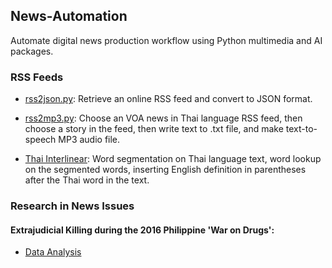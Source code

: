 ## News-Automation
Automate digital news production workflow using Python multimedia and AI packages.

### RSS Feeds

- [rss2json.py](https://github.com/jonfernq/News-Automation/blob/main/RSSFeed/rss2json.py): Retrieve an online RSS feed and convert to JSON format.   
- [rss2mp3.py](https://github.com/jonfernq/News-Automation/blob/main/RSSFeed/rss2mp3.py): Choose an VOA news in Thai language RSS feed, then choose a story in the feed, then write text to .txt file, and make text-to-speech MP3 audio file. 

- [Thai Interlinear](https://github.com/jonfernq/News-Automation/tree/main/ThaiInterlinear): Word segmentation on Thai language text, word lookup on the segmented words, inserting English definition in parentheses after the Thai word in the text.  
  
### Research in News Issues

#### Extrajudicial Killing during the 2016 Philippine 'War on Drugs': 

- [Data Analysis](https://github.com/jonfernq/Extrajudicial-Killing-Philippines)
